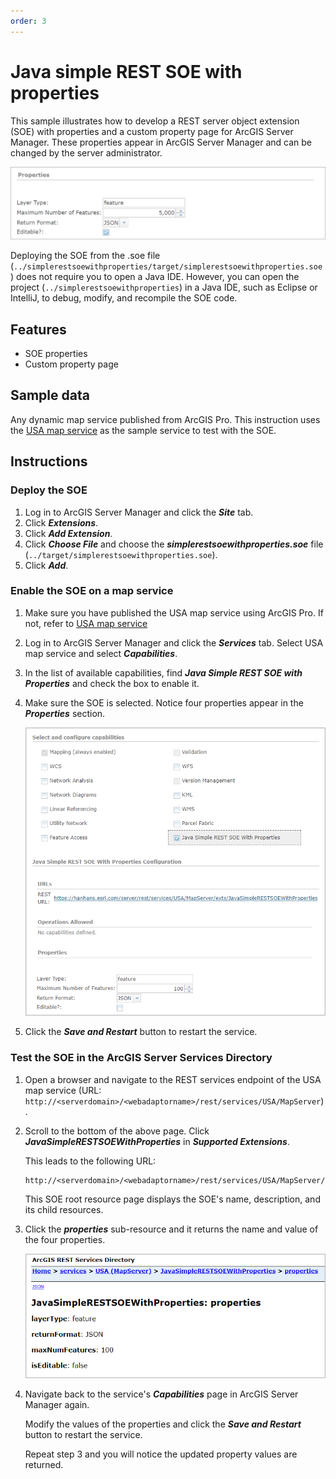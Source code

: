 ```yaml
---
order: 3
---
```


# Java simple REST SOE with properties

This sample illustrates how to develop a REST server object extension (SOE) with properties and a custom property page for ArcGIS Server Manager. These properties appear in ArcGIS Server Manager and can be changed by the server administrator.

![](../../../../images/netsp/NetProps0.png "Java Properties Sample")

<!--Creating a custom property page requires the knowledge of JavaScript and web forms development using HTML. If you are not familiar with JavaScript, you can start from the default properties (`HasManagerPropertiesConfigurationPane = false`) and explore whether the default properties will meet your needs. They appear as textboxes in server manager, whereas the custom property page allows more widgets, such as checkbox, drop-down select box, etc., which provides a better user interface for managing those properties.-->

Deploying the SOE from the .soe file (`../simplerestsoewithproperties/target/simplerestsoewithproperties.soe`) does not require you to open a Java IDE. However, you can open the project (`../simplerestsoewithproperties`) in a Java IDE, such as Eclipse or IntelliJ, to debug, modify, and recompile the SOE code.


## Features

* SOE properties
* Custom property page


## Sample data

Any dynamic map service published from ArcGIS Pro. This instruction uses the [USA map service](../../../ReadMe.md#1-usa-service) as the sample service to test with the SOE.


## Instructions

### Deploy the SOE

1. Log in to ArcGIS Server Manager and click the ***Site*** tab.
2. Click ***Extensions***.
3. Click ***Add Extension***.
4. Click ***Choose File*** and choose the ***simplerestsoewithproperties.soe*** file (`../target/simplerestsoewithproperties.soe`).
5. Click ***Add***.

### Enable the SOE on a map service

1. Make sure you have published the USA map service using ArcGIS Pro. If not, refer to [USA map service](../../../ReadMe.md#1-usa-service)
2. Log in to ArcGIS Server Manager and click the ***Services*** tab. Select USA map service and select ***Capabilities***.
3. In the list of available capabilities, find ***Java Simple REST SOE with Properties*** and check the box to enable it.
4. Make sure the SOE is selected. Notice four properties appear in the ***Properties*** section.

   ![](../../../../images/javasp/JavaProps0.png "Java Properties Sample")
5. Click the ***Save and Restart*** button to restart the service.

### Test the SOE in the ArcGIS Server Services Directory

1. Open a browser and navigate to the REST services endpoint of the USA map service (URL: `http://<serverdomain>/<webadaptorname>/rest/services/USA/MapServer`).
2. Scroll to the bottom of the above page. Click ***JavaSimpleRESTSOEWithProperties*** in ***Supported Extensions***.

   This leads to the following URL:

   ```
   http://<serverdomain>/<webadaptorname>/rest/services/USA/MapServer/exts/JavaSimpleRESTSOEWithProperties
   ```

   This SOE root resource page displays the SOE's name, description, and its child resources.
3. Click the ***properties*** sub-resource and it returns the name and value of the four properties.

   ![](../../../../images/javasp/JavaProps1.png "Java Properties Sample")
4. Navigate back to the service's ***Capabilities*** page in ArcGIS Server Manager again.

   Modify the values of the properties and click the ***Save and Restart*** button to restart the service.

   Repeat step 3 and you will notice the updated property values are returned.
